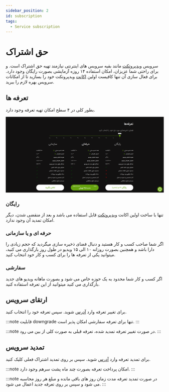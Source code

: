 ```yaml
---
sidebar_position: 2
id: subscription
tags:
  - Service subscription
---
```


# حق اشتراک

سرویس [ویدپروتکت][] مانند بقیه سرویس های اینترنتی نیازمند تهیه حق اشتراک است. و برای راحتی شما عزیزان، امکان استفاده ۱۴ روزه آزمایشی بصورت رایگان وجود دارد.
برای فعال سازی آن تنها کافیست اولین [اکانت][] ویدپروتکت خود را بسازید تا از امکانات سرویس بهره لازم را ببرید.

## تعرفه ها

بطور کلی در ۴ سطح امکان تهیه تعرفه وجود دارد.

![Image](./img/3.png)

### رایگان

تنها با ساخت اولین اکانت [ویدپروتکت][] قابل استفاده می باشد و بعد از منقضی شدن، دیگر امکان تمدید آن وجود ندارد.

### حرفه ای و یا سازمانی

اگر شما صاحب کسب و کار هستید و دنبال فضای ذخیره سازی میگردید که حجم زیادی را دارا باشد و همچنین بصورت روزانه ۱۰ الی ۱۵ ویدیو در طول روز بارگذاری می کنید، میتوانید یکی از تعرفه ها را برای کسب و کار خود انتخاب کنید.

### سفارشی

اگر کسب و کار شما محدود به یک حوزه خاص می شود و بصورت ماهانه ویدیو های جدید بارگذاری می کنید میتوانید از این تعرفه استفاده کنید.

## ارتقای سرویس

برای تغییر تعرفه وارد
[آدرس](https://vidprotect.ir/panel/subscription-upgrade)
شوید. سپس تعرفه خود را انتخاب کنید.

:::note
قابلیت downgrade تنها برای تعرفه سفارشی امکان پذیر است.
:::

:::note
در صورت تغییر تعرفه تمدید شده، تعرفه قبلی به صورت کلی از بین می رود.
:::

## تمدید سرویس

برای تمدید تعرفه وارد
[آدرس](https://vidprotect.ir/panel)
شوید. سپس بر روی تمدید اشتراک فعلی کلیک کنید.

:::note
امکان پرداخت تعرفه بصورت چند ماه پشت سرهم وجود دارد.
:::

:::note
در صورت تمدید تعرفه مدت زمان روز های باقی مانده و مبلغ هر روز محاسبه می شود و سپس بر روی تعرفه جدید اعمال می شود.
:::

[ویدپروتکت]: https://vidprotect.ir

[اکانت]: https://vidprotect.ir/auth/register
